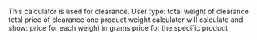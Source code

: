 This calculator is used for clearance.
User type:
  total weight of clearance
  total price of clearance
  one product weight
calculator will calculate and show:
  price for each weight in grams
  price for the specific product
